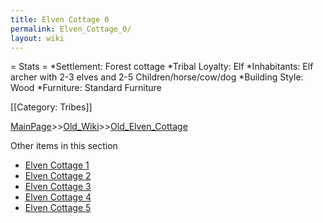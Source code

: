 ```yaml
---
title: Elven Cottage 0
permalink: Elven_Cottage_0/
layout: wiki
---
```

= Stats =
*Settlement: Forest cottage 
*Tribal Loyalty: Elf 
*Inhabitants: Elf archer with 2-3 elves and 2-5 Children/horse/cow/dog
 *Building Style: Wood
*Furniture: Standard Furniture
  
[[Category: Tribes]]

[MainPage](/keeperrl_wiki/ "wikilink")>>[Old_Wiki](/keeperrl_wiki/Old_Wiki "wikilink")>>[Old_Elven_Cottage](/keeperrl_wiki/Old_Elven_Cottage "wikilink")

Other items in this section
-    [Elven Cottage 1](/keeperrl_wiki/Elven_Cottage_1 "wikilink")
-    [Elven Cottage 2](/keeperrl_wiki/Elven_Cottage_2 "wikilink")
-    [Elven Cottage 3](/keeperrl_wiki/Elven_Cottage_3 "wikilink")
-    [Elven Cottage 4](/keeperrl_wiki/Elven_Cottage_4 "wikilink")
-    [Elven Cottage 5](/keeperrl_wiki/Elven_Cottage_5 "wikilink")
